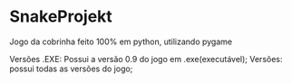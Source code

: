 # SnakeProjekt
Jogo da cobrinha feito 100% em python, utilizando pygame

Versões .EXE: Possui a versão 0.9 do jogo em .exe(executável);
Versões: possui todas as versões do jogo;

